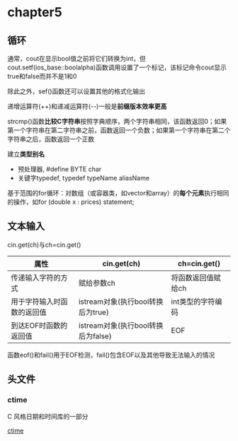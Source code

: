# chapter5

## 循环

通常，cout在显示bool值之前将它们转换为int，但cout.setf(ios_base::boolalpha)函数调用设置了一个标记，该标记命令cout显示true和false而并不是1和0

除此之外，sef()函数还可以设置其他的格式化输出

递增运算符(++)和递减运算符(--)一般是**前缀版本效率更高**

strcmp()函数**比较C字符串**按照字典顺序，两个字符串相同，该函数返回0；如果第一个字符串在第二字符串之前，函数返回一个负数；如果第一个字符串在第二个字符串之后，函数返回一个正数

建立**类型别名**

- 预处理器, #define BYTE char
- 关键字typedef, typedef typeName aliasName

基于范围的for循环：对数组（或容器类，如vector和array）的**每个元素**执行相同的操作，如for (double x : prices) statement;

## 文本输入

cin.get(ch)与ch=cin.get()

| 属性            | cin.get(ch)                | ch=cin.get() |
|---------------|----------------------------|--------------|
| 传递输入字符的方式     | 赋给参数ch                     | 将函数返回值赋给ch   |
| 用于字符输入时函数的返回值 | istream对象(执行bool转换后为true)  | int类型的字符编码   |
| 到达EOF时函数的返回值  | istream对象(执行bool转换后为false) | EOF          |

函数eof()和fail()用于EOF检测，fail()包含EOF以及其他导致无法输入的情况

## 头文件

### ctime

C 风格日期和时间库的一部分

[ctime](http://www.cppds.com/cpp/header/ctime.html)
